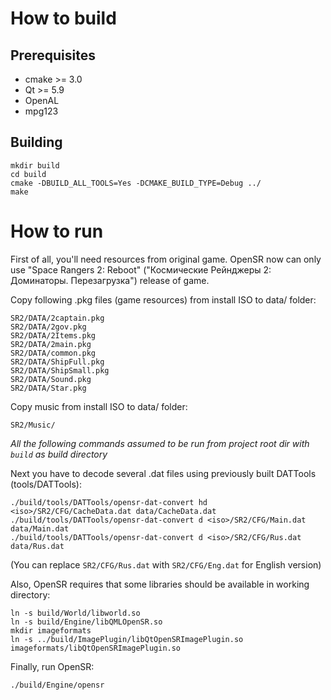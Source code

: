 # How to build

## Prerequisites

* cmake >= 3.0
* Qt >= 5.9
* OpenAL
* mpg123

## Building

    mkdir build
    cd build
    cmake -DBUILD_ALL_TOOLS=Yes -DCMAKE_BUILD_TYPE=Debug ../
    make 
    
# How to run

First of all, you'll need resources from original game. OpenSR now can only use 
"Space Rangers 2: Reboot" ("Космические Рейнджеры 2: Доминаторы. Перезагрузка")
release of game. 


Copy following .pkg files (game resources) from install ISO to data/ folder:
    
    SR2/DATA/2captain.pkg
    SR2/DATA/2gov.pkg
    SR2/DATA/2Items.pkg
    SR2/DATA/2main.pkg
    SR2/DATA/common.pkg
    SR2/DATA/ShipFull.pkg
    SR2/DATA/ShipSmall.pkg
    SR2/DATA/Sound.pkg
    SR2/DATA/Star.pkg

Copy music from install ISO to data/ folder:

    SR2/Music/

*All the following commands assumed to be run from project root dir with `build` as build directory*

Next you have to decode several .dat files using previously built DATTools 
(tools/DATTools):

    ./build/tools/DATTools/opensr-dat-convert hd <iso>/SR2/CFG/CacheData.dat data/CacheData.dat
    ./build/tools/DATTools/opensr-dat-convert d <iso>/SR2/CFG/Main.dat data/Main.dat
    ./build/tools/DATTools/opensr-dat-convert d <iso>/SR2/CFG/Rus.dat data/Rus.dat

(You can replace `SR2/CFG/Rus.dat` with `SR2/CFG/Eng.dat` for English version)

Also, OpenSR requires that some libraries should be available in working directory:
    
    ln -s build/World/libworld.so 
    ln -s build/Engine/libQMLOpenSR.so
    mkdir imageformats
    ln -s ../build/ImagePlugin/libQtOpenSRImagePlugin.so imageformats/libQtOpenSRImagePlugin.so

Finally, run OpenSR:
    
    ./build/Engine/opensr

